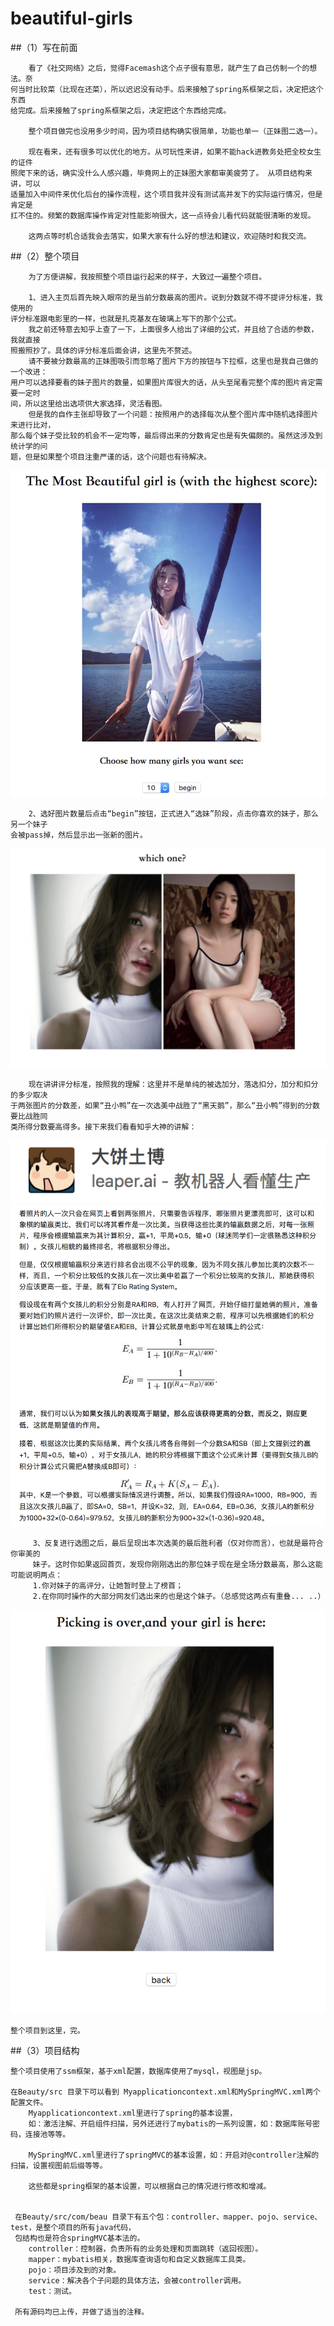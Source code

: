 # beautiful-girls

##（1）写在前面

        看了《社交网络》之后，觉得Facemash这个点子很有意思，就产生了自己仿制一个的想法。奈
    何当时比较菜（比现在还菜），所以迟迟没有动手。后来接触了spring系框架之后，决定把这个东西
    给完成。后来接触了spring系框架之后，决定把这个东西给完成。
    
        整个项目做完也没用多少时间，因为项目结构确实很简单，功能也单一（正妹图二选一）。
        
        现在看来，还有很多可以优化的地方。从可玩性来讲，如果不能hack进教务处把全校女生的证件
    照爬下来的话，确实没什么人感兴趣，毕竟网上的正妹图大家都审美疲劳了。 从项目结构来讲，可以
    适量加入中间件来优化后台的操作流程，这个项目我并没有测试高并发下的实际运行情况，但是肯定是
    扛不住的。频繁的数据库操作肯定对性能影响很大，这一点待会儿看代码就能很清晰的发现。
    
        这两点等时机合适我会去落实，如果大家有什么好的想法和建议，欢迎随时和我交流。
    
##（2）整个项目
        
        为了方便讲解，我按照整个项目运行起来的样子，大致过一遍整个项目。
    
        1、进入主页后首先映入眼帘的是当前分数最高的图片。说到分数就不得不提评分标准，我使用的
    评分标准跟电影里的一样，也就是扎克基友在玻璃上写下的那个公式。
        我之前还特意去知乎上查了一下，上面很多人给出了详细的公式，并且给了合适的参数，我就直接
    照搬照抄了。具体的评分标准后面会讲，这里先不赘述。
        请不要被分数最高的正妹图吸引而忽略了图片下方的按钮与下拉框，这里也是我自己做的一个改进：
    用户可以选择要看的妹子图片的数量，如果图片库很大的话，从头至尾看完整个库的图片肯定需要一定时
    间，所以这里给出选项供大家选择，灵活看图。
        但是我的自作主张却导致了一个问题：按照用户的选择每次从整个图片库中随机选择图片来进行比对，
    那么每个妹子受比较的机会不一定均等，最后得出来的分数肯定也是有失偏颇的。虽然这涉及到统计学的问
    题，但是如果整个项目注重严谨的话，这个问题也有待解决。
    
  ![Image text](https://github.com/lao-zhang/beautiful-girls/blob/master/Beauty/img/1.png)
  
        2、选好图片数量后点击“begin”按钮，正式进入“选妹”阶段，点击你喜欢的妹子，那么另一个妹子
    会被pass掉，然后显示出一张新的图片。
    
  ![Image text](https://github.com/lao-zhang/beautiful-girls/blob/master/Beauty/img/2.png)
    
        现在讲讲评分标准，按照我的理解：这里并不是单纯的被选加分，落选扣分，加分和扣分的多少取决
    于两张图片的分数差，如果“丑小鸭”在一次选美中战胜了“黑天鹅”，那么“丑小鸭”得到的分数要比战胜同
    类所得分数要高得多。接下来我们看看知乎大神的讲解：
    
   ![Image text](https://github.com/lao-zhang/beautiful-girls/blob/master/Beauty/img/5.png)
   ![Image text](https://github.com/lao-zhang/beautiful-girls/blob/master/Beauty/img/4.png)
    
         3、反复进行选图之后，最后呈现出本次选美的最后胜利者（仅对你而言），也就是最符合你审美的
         妹子。这时你如果返回首页，发现你刚刚选出的那位妹子现在是全场分数最高，那么这能可能说明两点：
         1.你对妹子的高评分，让她暂时登上了榜首；
         2.在你同时操作的大部分网友们选出来的也是这个妹子。（总感觉这两点有重叠... ..）
    
   ![Image text](https://github.com/lao-zhang/beautiful-girls/blob/master/Beauty/img/3.png)
    
    整个项目到这里，完。
    
    
##（3）项目结构

    整个项目使用了ssm框架，基于xml配置，数据库使用了mysql，视图是jsp。
    
    在Beauty/src 目录下可以看到 Myapplicationcontext.xml和MySpringMVC.xml两个配置文件。
        Myapplicationcontext.xml里进行了spring的基本设置，
        如：激活注解、开启组件扫描，另外还进行了mybatis的一系列设置，如：数据库账号密码，连接池等等。
        
        MySpringMVC.xml里进行了springMVC的基本设置，如：开启对@controller注解的扫描，设置视图前后缀等等。
        
        这些都是spring框架的基本设置，可以根据自己的情况进行修改和增减。
        
        
     在Beauty/src/com/beau 目录下有五个包：controller、mapper、pojo、service、test，是整个项目的所有java代码，
     包结构也是符合springMVC基本法的。
        controller：控制器，负责所有的业务处理和页面跳转（返回视图）。
        mapper：mybatis相关，数据库查询语句和自定义数据库工具类。
        pojo：项目涉及到的对象。
        service：解决各个子问题的具体方法，会被controller调用。
        test：测试。
        
     所有源码均已上传，并做了适当的注释。
    
  
  

   

